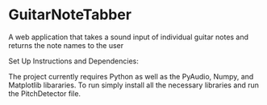 # GuitarNoteTabber
A web application that takes a sound input of individual guitar notes and returns the note names to the user

Set Up Instructions and Dependencies:

The project currently requires Python as well as the PyAudio, Numpy, and Matplotlib libararies. To run simply install all the necessary libraries and run the PitchDetector file.
